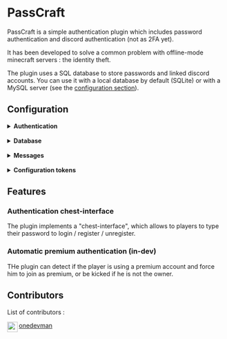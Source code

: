 # PassCraft

PassCraft is a simple authentication plugin which includes password authentication and discord authentication (not as 2FA yet).

It has been developed to solve a common problem with offline-mode minecraft servers : the identity theft.

The plugin uses a SQL database to store passwords and linked discord accounts.
You can use it with a local database by default (SQLite) or with a MySQL server
(see the [configuration section](#configuration)).

## Configuration

<details>
    <summary style="cursor: pointer;"><b>Authentication</b></summary>

<br>

| key                                                 |   value   | default | description                                                                         |
|-----------------------------------------------------|:---------:|:-------:|-------------------------------------------------------------------------------------|
| `authentication.chest-interface.enabled`            | `boolean` | `true`  | Enable the authentication chest-interface.                                          |
|                                                     |           |         |                                                                                     |
| `authentication.premium.enabled`                    | `boolean` | `false` | Enable premium accounts automatic authentication.                                   |
|                                                     |           |         |                                                                                     |
| `authentication.discord.enabled`                    | `boolean` | `false` | Enable discord authentication service.                                              |
| `authentication.discord.bot.token`                  | `string`  | `None`  | Token of the bot used by the plugin for the discord authentication service.         |
| `authentication.discord.bot.requests-timeout-delay` |   `int`   |  `120`  | Defines the delay before a request from the plugin discord bot expired / timed out. |
|                                                     |           |         |                                                                                     |
| `authentication.unregistered-kick-delay`            |   `int`   |   `2`   | Delay before player who has just unregistered will be kicked from the server.       |
| `authentication.reconnection-delay`                 |   `int`   |  `45`   | Delay before a player has to login again the next time.                             |
| `authentication.authentication-timeout-kick-delay`  |   `int`   |  `120`  | Maximum delay a player has to login.                                                |

</details>

<br>

<details>
    <summary style="cursor: pointer;"><b>Database</b></summary>

<br>

| key                                          |        value        |           default           | description                                |
|----------------------------------------------|:-------------------:|:---------------------------:|--------------------------------------------|
| `database.system`                            | `sqlite` \| `mysql` |          `sqlite`           | Which database system the plugin will use. |
|                                              |                     |                             |                                            |
| `database.sqlite.path`                       |      `string`       | `%datafolder%/passcraft.db` |                                            |
|                                              |                     |                             |                                            |
| `database.mysql.hostname`                    |      `string`       |           *empty*           |                                            |
| `database.mysql.port`                        |        `int`        |           `3306`            |                                            |
| `database.mysql.database-name`               |      `string`       |           *empty*           |                                            |
| `database.mysql.username`                    |      `string`       |           *empty*           |                                            |
| `database.mysql.password`                    |      `string`       |           *empty*           |                                            |
|                                              |                     |                             |                                            |
| `database.tables.passwords.name`             |      `string`       |         `passcraft`         |                                            |
| `database.tables.passwords.columns.user`     |      `string`       |           `user`            |                                            |
| `database.tables.passwords.columns.password` |      `string`       |         `password`          |                                            |
|                                              |                     |                             |                                            |
| `database.tables.discords.name`              |      `string`       |         `passcraft`         |                                            |
| `database.tables.discords.columns.user`      |      `string`       |           `user`            |                                            |
| `database.tables.discords.columns.discord`   |      `string`       |          `discord`          |                                            |

</details>

<br>

<details>
    <summary style="cursor: pointer;"><b>Messages</b></summary>

<br>

| key                                                       |  value   |    default    | description |
|-----------------------------------------------------------|:--------:|:-------------:|-------------|
| `messages.must-authenticate-notify`                       | `string` | *see in file* |             |
| `messages.invalid-password-format`                        | `string` | *see in file* |             |
| `messages.not-password-registered`                        | `string` | *see in file* |             |
| `messages.discord-not-linked`                             | `string` | *see in file* |             |
| `messages.discord-user-not-found`                         | `string` | *see in file* |             |
| `messages.already-password-registered`                    | `string` | *see in file* |             |
| `messages.discord-already-linked`                         | `string` | *see in file* |             |
| `messages.discord-already-used`                           | `string` | *see in file* |             |
| `messages.register-success`                               | `string` | *see in file* |             |
| `messages.register-failed`                                | `string` | *see in file* |             |
| `messages.discord-linking-success`                        | `string` | *see in file* |             |
| `messages.discord-unlinking-success`                      | `string` | *see in file* |             |
| `messages.discord-linking-refused`                        | `string` | *see in file* |             |
| `messages.discord-linking-failed`                         | `string` | *see in file* |             |
| `messages.discord-unlinking-failed`                       | `string` | *see in file* |             |
| `messages.discord-linking-password-registration-required` | `string` | *see in file* |             |
| `messages.discord-request`                                | `string` | *see in file* |             |
| `messages.discord-request-timed-out`                      | `string` | *see in file* |             |
| `messages.unregister-success`                             | `string` | *see in file* |             |
| `messages.unregister-failed`                              | `string` | *see in file* |             |
| `messages.unregister-kick`                                | `string` | *see in file* |             |
| `messages.login-success`                                  | `string` | *see in file* |             |
| `messages.already-logged`                                 | `string` | *see in file* |             |
| `messages.login-failed`                                   | `string` | *see in file* |             |
| `messages.wrong-password`                                 | `string` | *see in file* |             |
| `messages.discord-auth-disabled`                          | `string` | *see in file* |             |
| `messages.authentication-timed-out-kick`                  | `string` | *see in file* |             |

</details>

<br>

<details>
    <summary style="cursor: pointer;"><b>Configuration tokens</b></summary>

<br>

| key                    | value    | default       | description |
|------------------------|----------|---------------|-------------|
| `config-tokens.prefix` | `string` | *see in file* |             |

</details>

## Features

### Authentication chest-interface

The plugin implements a "chest-interface", which allows to players to type their password to login / register / unregister.

### Automatic premium authentication (in-dev)

THe plugin can detect if the player is using a premium account and force him to join as premium, or be kicked if he is not the owner.

## Contributors

List of contributors :

<div style="float:left;margin:0 10px 10px 0">
    <img align="left" src="https://contrib.rocks/image?repo=one-dev-man/4th" width="24px">
    <a href="https://github.com/one-dev-man/">
        onedevman
    </a>
</div>